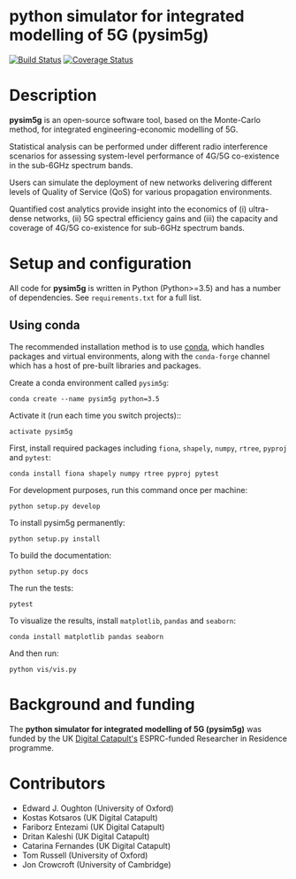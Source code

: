 python simulator for integrated modelling of 5G (pysim5g)
===========================================

[![Build Status](https://travis-ci.com/edwardoughton/pysim5g.svg?branch=master)](https://travis-ci.com/edwardoughton/pysim5g)
[![Coverage Status](https://coveralls.io/repos/github/edwardoughton/pysim5g/badge.svg?branch=master)](https://coveralls.io/github/edwardoughton/pysim5g?branch=master)

Description
===========
**pysim5g** is an open-source software tool, based on the Monte-Carlo method, for integrated engineering-economic modelling of 5G.

Statistical analysis can be performed under different radio interference scenarios for assessing system-level performance of 4G/5G co-existence in the sub-6GHz spectrum bands. 

Users can simulate the deployment of new networks delivering different levels of Quality of Service (QoS) for various propagation environments.

Quantified cost analytics provide insight into the economics of (i) ultra-dense networks, (ii) 5G spectral efficiency gains and (iii) the capacity and coverage of 4G/5G co-existence for sub-6GHz spectrum bands.

Setup and configuration
=======================

All code for **pysim5g** is written in
Python (Python>=3.5) and has a number of dependencies.
See `requirements.txt` for a full list.

Using conda
-----------

The recommended installation method is to use [conda](http://conda.pydata.org/miniconda.html),
which handles packages and virtual environments,
along with the `conda-forge` channel which has a host of pre-built libraries and packages.

Create a conda environment called `pysim5g`:

    conda create --name pysim5g python=3.5

Activate it (run each time you switch projects)::

    activate pysim5g

First, install required packages including `fiona`, `shapely`, `numpy`, `rtree`, `pyproj` and `pytest`:

    conda install fiona shapely numpy rtree pyproj pytest

For development purposes, run this command once per machine:

    python setup.py develop

To install pysim5g permanently:

    python setup.py install

To build the documentation:

    python setup.py docs

The run the tests:

    pytest

To visualize the results, install `matplotlib`, `pandas` and `seaborn`:

    conda install matplotlib pandas seaborn

And then run:

    python vis/vis.py

Background and funding
======================

The **python simulator for integrated modelling of 5G (pysim5g)** was funded by the
UK [Digital Catapult's](http://www.digicatapult.org.uk) ESPRC-funded Researcher in Residence
programme.

Contributors
============
- Edward J. Oughton (University of Oxford)
- Kostas Kotsaros (UK Digital Catapult)
- Fariborz Entezami (UK Digital Catapult)
- Dritan Kaleshi (UK Digital Catapult)
- Catarina Fernandes (UK Digital Catapult)
- Tom Russell (University of Oxford)
- Jon Crowcroft (University of Cambridge)
